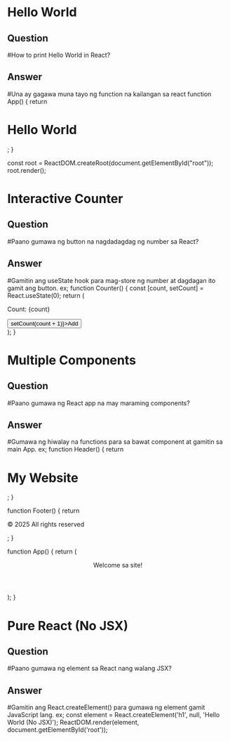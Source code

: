 # Hello World

## Question
#How to print Hello World in React?
## Answer
#Una ay gagawa muna tayo ng function na kailangan sa react
function App() {
  return <h1>Hello World</h1>;
}

const root = ReactDOM.createRoot(document.getElementById("root"));
root.render(<App />);



# Interactive Counter

## Question
#Paano gumawa ng button na nagdadagdag ng number sa React?
## Answer
#Gamitin ang useState hook para mag-store ng number at dagdagan ito gamit ang button.
ex;
function Counter() {
const [count, setCount] = React.useState(0);
return (
<div>
<p>Count: {count}</p>
<button onClick={() => setCount(count + 1)}>Add</button>
</div>
);
}



# Multiple Components

## Question
#Paano gumawa ng React app na may maraming components?
## Answer
#Gumawa ng hiwalay na functions para sa bawat component at gamitin sa main App.
ex;
function Header() {
return <h1>My Website</h1>;
}

function Footer() {
return <p>© 2025 All rights reserved</p>;
}

function App() {
return (
<div>
<Header />
<p>Welcome sa site!</p>
<Footer />
</div>
);
}


# Pure React (No JSX)

## Question
#Paano gumawa ng element sa React nang walang JSX?
## Answer
#Gamitin ang React.createElement() para gumawa ng element gamit JavaScript lang.
ex;
const element = React.createElement('h1', null, 'Hello World (No JSX)');
ReactDOM.render(element, document.getElementById('root'));